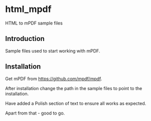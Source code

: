 # html_mpdf
HTML to mPDF sample files
## Introduction
Sample files used to start working with mPDF.
## Installation
Get mPDF from https://github.com/mpdf/mpdf.


After installation change the path in the sample files to point to the installation.

Have added a Polish section of text to ensure all works as expected.

Apart from that - good to go.
